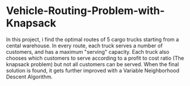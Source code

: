 # Vehicle-Routing-Problem-with-Knapsack
In this project, i find the optimal routes of 5 cargo trucks starting from a cental warehouse. In every route,  each truck serves a number of customers, and has a maximum "serving" capacity. Each truck also chooses which customers to serve according to a profit to cost ratio (The knapsack problem) but not all customers can be served. When the final solution is found, it gets further improved with a Variable Neighborhood Descent Algorithm.
